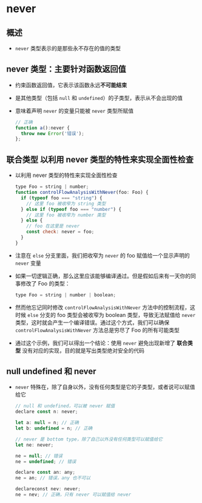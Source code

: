 # never

## 概述

+ `never` 类型表示的是那些永不存在的值的类型

## never 类型：主要针对函数返回值

+ 约束函数返回值，它表示该函数永远**不可能结束**

+ 是其他类型（包括 `null` 和 `undefined`）的子类型，表示从不会出现的值

+ 意味着声明 `never` 的变量只能被 `never` 类型所赋值

  ```js
  // 正确
  function a():never {
    throw new Error('错误');
  };
  ```

## 联合类型 以利⽤ never 类型的特性来实现全⾯性检查

+ 以利⽤ never 类型的特性来实现全⾯性检查

  ```js
  type Foo = string | number;
  function controlFlowAnalysisWithNever(foo: Foo) {
    if (typeof foo === "string") {
      // 这⾥ foo 被收窄为 string 类型
    } else if (typeof foo === "number") {
      // 这⾥ foo 被收窄为 number 类型
    } else {
      // foo 在这⾥是 never
      const check: never = foo;
    }
  }
  ```

+ 注意在 `else` 分⽀⾥⾯，我们把收窄为 `never` 的 foo 赋值给⼀个显示声明的 `never` 变量

+ 如果⼀切逻辑正确，那么这⾥应该能够编译通过。但是假如后来有⼀天你的同事修改了 Foo 的类型：

  ```js
  type Foo = string | number | boolean;
  ```

+ 然⽽他忘记同时修改 `controlFlowAnalysisWithNever` ⽅法中的控制流程，这时候 `else` 分⽀的 foo 类型会被收窄为 boolean 类型，导致⽆法赋值给 `never` 类型，这时就会产⽣⼀个编译错误。通过这个⽅式，我们可以确保 `controlFlowAnalysisWithNever` ⽅法总是穷尽了 Foo 的所有可能类型

+ 通过这个示例，我们可以得出⼀个结论：使⽤ `never` 避免出现新增了 **联合类型** 没有对应的实现，⽬的就是写出类型绝对安全的代码

## null undefined 和 never

+ `never` 特殊在，除了自身以外，没有任何类型是它的子类型，或者说可以赋值给它

  ```js
  // null 和 undefined，可以被 never 赋值
  declare const n: never;

  let a: null = n; // 正确
  let b: undefined = n; // 正确

  // never 是 bottom type，除了自己以外没有任何类型可以赋值给它
  let ne: never;

  ne = null; // 错误
  ne = undefined; // 错误

  declare const an: any;
  ne = an; // 错误，any 也不可以

  declareconst nev: never;
  ne = nev; // 正确，只有 never 可以赋值给 never
  ```
